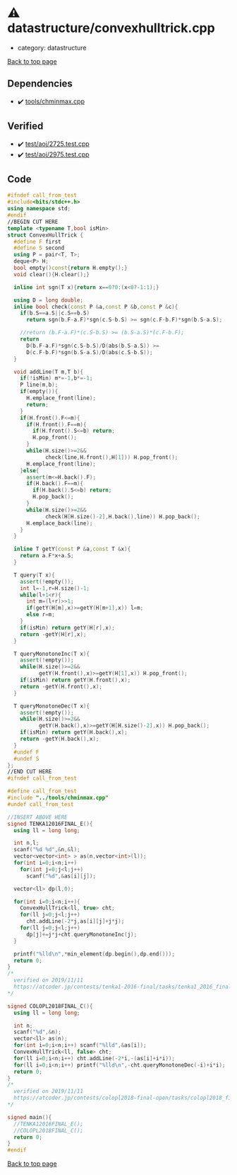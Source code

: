 <!-- mathjax config similar to math.stackexchange -->
<script type="text/javascript" async
  src="https://cdnjs.cloudflare.com/ajax/libs/mathjax/2.7.5/MathJax.js?config=TeX-MML-AM_CHTML">
</script>
<script type="text/x-mathjax-config">
  MathJax.Hub.Config({
    TeX: { equationNumbers: { autoNumber: "AMS" }},
    tex2jax: {
      inlineMath: [ ['$','$'] ],
      processEscapes: true
    },
    "HTML-CSS": { matchFontHeight: false },
    displayAlign: "left",
    displayIndent: "2em"
  });
</script>

<script type="text/javascript" src="https://cdnjs.cloudflare.com/ajax/libs/jquery/3.4.1/jquery.min.js"></script>
<script src="https://cdn.jsdelivr.net/npm/jquery-balloon-js@1.1.2/jquery.balloon.min.js" integrity="sha256-ZEYs9VrgAeNuPvs15E39OsyOJaIkXEEt10fzxJ20+2I=" crossorigin="anonymous"></script>
<script type="text/javascript" src="../../assets/js/copy-button.js"></script>
<link rel="stylesheet" href="../../assets/css/copy-button.css" />


# :warning: datastructure/convexhulltrick.cpp
* category: datastructure


[Back to top page](../../index.html)



## Dependencies
* :heavy_check_mark: [tools/chminmax.cpp](../tools/chminmax.cpp.html)


## Verified
* :heavy_check_mark: [test/aoj/2725.test.cpp](../../verify/test/aoj/2725.test.cpp.html)
* :heavy_check_mark: [test/aoj/2975.test.cpp](../../verify/test/aoj/2975.test.cpp.html)


## Code
```cpp
#ifndef call_from_test
#include<bits/stdc++.h>
using namespace std;
#endif
//BEGIN CUT HERE
template <typename T,bool isMin>
struct ConvexHullTrick {
  #define F first
  #define S second
  using P = pair<T, T>;
  deque<P> H;
  bool empty()const{return H.empty();}
  void clear(){H.clear();}

  inline int sgn(T x){return x==0?0:(x<0?-1:1);}

  using D = long double;
  inline bool check(const P &a,const P &b,const P &c){
    if(b.S==a.S||c.S==b.S)
      return sgn(b.F-a.F)*sgn(c.S-b.S) >= sgn(c.F-b.F)*sgn(b.S-a.S);

    //return (b.F-a.F)*(c.S-b.S) >= (b.S-a.S)*(c.F-b.F);
    return
      D(b.F-a.F)*sgn(c.S-b.S)/D(abs(b.S-a.S)) >=
      D(c.F-b.F)*sgn(b.S-a.S)/D(abs(c.S-b.S));
  }

  void addLine(T m,T b){
    if(!isMin) m*=-1,b*=-1;
    P line(m,b);
    if(empty()){
      H.emplace_front(line);
      return;
    }
    if(H.front().F<=m){
      if(H.front().F==m){
        if(H.front().S<=b) return;
        H.pop_front();
      }
      while(H.size()>=2&&
            check(line,H.front(),H[1])) H.pop_front();
      H.emplace_front(line);
    }else{
      assert(m<=H.back().F);
      if(H.back().F==m){
        if(H.back().S<=b) return;
        H.pop_back();
      }
      while(H.size()>=2&&
            check(H[H.size()-2],H.back(),line)) H.pop_back();
      H.emplace_back(line);
    }
  }

  inline T getY(const P &a,const T &x){
    return a.F*x+a.S;
  }

  T query(T x){
    assert(!empty());
    int l=-1,r=H.size()-1;
    while(l+1<r){
      int m=(l+r)>>1;
      if(getY(H[m],x)>=getY(H[m+1],x)) l=m;
      else r=m;
    }
    if(isMin) return getY(H[r],x);
    return -getY(H[r],x);
  }

  T queryMonotoneInc(T x){
    assert(!empty());
    while(H.size()>=2&&
          getY(H.front(),x)>=getY(H[1],x)) H.pop_front();
    if(isMin) return getY(H.front(),x);
    return -getY(H.front(),x);
  }

  T queryMonotoneDec(T x){
    assert(!empty());
    while(H.size()>=2&&
          getY(H.back(),x)>=getY(H[H.size()-2],x)) H.pop_back();
    if(isMin) return getY(H.back(),x);
    return -getY(H.back(),x);
  }
  #undef F
  #undef S
};
//END CUT HERE
#ifndef call_from_test

#define call_from_test
#include "../tools/chminmax.cpp"
#undef call_from_test

//INSERT ABOVE HERE
signed TENKA12016FINAL_E(){
  using ll = long long;

  int n,l;
  scanf("%d %d",&n,&l);
  vector<vector<int> > as(n,vector<int>(l));
  for(int i=0;i<n;i++)
    for(int j=0;j<l;j++)
      scanf("%d",&as[i][j]);

  vector<ll> dp(l,0);

  for(int i=0;i<n;i++){
    ConvexHullTrick<ll, true> cht;
    for(ll j=0;j<l;j++)
      cht.addLine(-2*j,as[i][j]+j*j);
    for(ll j=0;j<l;j++)
      dp[j]+=j*j+cht.queryMonotoneInc(j);
  }

  printf("%lld\n",*min_element(dp.begin(),dp.end()));
  return 0;
}
/*
  verified on 2019/11/11
  https://atcoder.jp/contests/tenka1-2016-final/tasks/tenka1_2016_final_e
*/

signed COLOPL2018FINAL_C(){
  using ll = long long;

  int n;
  scanf("%d",&n);
  vector<ll> as(n);
  for(int i=0;i<n;i++) scanf("%lld",&as[i]);
  ConvexHullTrick<ll, false> cht;
  for(ll i=0;i<n;i++) cht.addLine(-2*i,-(as[i]+i*i));
  for(ll i=0;i<n;i++) printf("%lld\n",-cht.queryMonotoneDec(-i)+i*i);
  return 0;
}
/*
  verified on 2019/11/11
  https://atcoder.jp/contests/colopl2018-final-open/tasks/colopl2018_final_c
*/

signed main(){
  //TENKA12016FINAL_E();
  //COLOPL2018FINAL_C();
  return 0;
}
#endif

```

[Back to top page](../../index.html)

